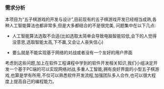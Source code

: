 ### 需求分析

本项目为“五子棋游戏的开发与设计”,目前现有的五子棋游戏开发已经相当成熟,各种人工智能算法也都非常多,但是大多都结合的不是很完美,
问题集中在以下几点:
- 人工智能算法选取不合适(比如选取太简单会导致电脑智能较低,会下的人觉得没意思,选取智能太高,下不赢,又会让人丧失信心)

- 要么就是不能实现基于网络的对战或者没有一个友好的用户界面

考虑到这些问题,加上在软件工程课程中学到的软件开发相关知识,我们小组决定开发一个基于PC端的可以实现网络对战,多重人工智能,拥有良好界面的小型五子棋游戏,也算是学有所用,不仅可以熟悉软件开发流程,加强团队多人合作,也可以很大程度上提高自己的编程能力。
